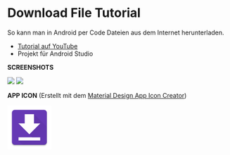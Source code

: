 # Download File Tutorial
So kann man in Android per Code Dateien aus dem Internet herunterladen.

- <a href="http://youtu.be/sRJhBVet1Vs" target="_blank" >Tutorial auf YouTube</a>
- Projekt für Android Studio

<b>SCREENSHOTS</b>

<img src="https://github.com/derAndroidPro/DownloadFileTutorial/blob/master/device-2015-08-28-221910.png" height="500px" />
<img src="https://github.com/derAndroidPro/DownloadFileTutorial/blob/master/device-2015-08-28-221823.png" height="500px" />

<b>APP ICON</b> (Erstellt mit dem <a href="http://romannurik.github.io/AndroidAssetStudio/icons-launcher.html" target="_blank" >Material Design App Icon Creator</a>)

<img src="/app/src/main/res/mipmap-xxxhdpi/ic_launcher.png" height="100px" />
